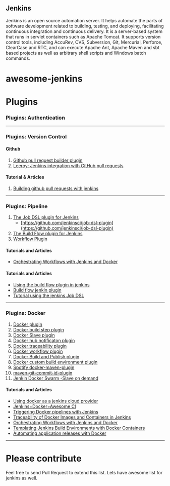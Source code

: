 ## Jenkins
 
Jenkins is an open source automation server. It helps automate the parts of software development related to building, testing, and deploying, facilitating continuous integration and continuous delivery. It is a server-based system that runs in servlet containers such as Apache Tomcat. It supports version control tools, including AccuRev, CVS, Subversion, Git, Mercurial, Perforce, ClearCase and RTC, and can execute Apache Ant, Apache Maven and sbt based projects as well as arbitrary shell scripts and Windows batch commands.

 
[](#awesome-jenkins)awesome-jenkins
===================================

[](#plugins)Plugins
===================

### [](#plugins-authentication)Plugins: Authentication

* * *

### [](#plugins-version-control)Plugins: Version Control

#### [](#github)Github

1.  [Github pull request builder plugin](https://wiki.jenkins-ci.org/display/JENKINS/GitHub+pull+request+builder+plugin)
2.  [Leeroy: Jenkins integration with GitHub pull requests](https://github.com/docker/leeroy)

#### [](#tutorial--articles)Tutorial & Articles

1.  [Building github pull requests with jenkins](http://www.theguild.nl/building-github-pull-requests-with-jenkins)

* * *

### [](#plugins-pipeline)Plugins: Pipeline

1.  [The Job DSL plugin for Jenkins](https://wiki.jenkins-ci.org/display/JENKINS/Job+DSL+Plugin)
    *   [https://github.com/jenkinsci/job-dsl-plugin](https://github.com/jenkinsci/job-dsl-plugin)
2.  [The Build Flow plugin for Jenkins](https://wiki.jenkins-ci.org/display/JENKINS/Build+Flow+Plugin)
3.  [Workflow Plugin](https://wiki.jenkins-ci.org/display/JENKINS/Workflow+Plugin)

#### [](#tutorials-and-articles)Tutorials and Articles

*   [Orchestrating Workflows with Jenkins and Docker](https://www.cloudbees.com/node/27446)

#### [](#tutorials-and-articles-1)Tutorials and Articles

*   [Using the build flow plugin in jenkins](https://www.coveros.com/using-the-build-flow-plugin-in-jenkins/)
*   [Build flow jenkin plugin](http://www.lordofthejars.com/2012/08/build-flow-jenkins-plugin.html)
*   [Tutorial using the jenkins Job DSL](https://github.com/jenkinsci/job-dsl-plugin/wiki/Tutorial---Using-the-Jenkins-Job-DSL)

* * *

### [](#plugins-docker)Plugins: Docker

1.  [Docker plugin](https://wiki.jenkins-ci.org/display/JENKINS/Docker+Plugin)
2.  [Docker build step plugin](https://wiki.jenkins-ci.org/display/JENKINS/Docker+build+step+plugin)
3.  [Docker Slave plugin](https://wiki.jenkins-ci.org/display/JENKINS/Docker+Slaves+Plugin)
4.  [Docker hub notificaton plugin](https://wiki.jenkins-ci.org/display/JENKINS/CloudBees+Docker+Hub+Notification)
5.  [Docker traceability plugin](https://wiki.jenkins-ci.org/display/JENKINS/CloudBees+Docker+Traceability)
6.  [Docker workflow plugin](https://wiki.jenkins-ci.org/display/JENKINS/CloudBees+Docker+Workflow+Plugin)
7.  [Docker Build and Publish plugin](https://wiki.jenkins-ci.org/display/JENKINS/CloudBees+Docker+Build+and+Publish+plugin)
8.  [Docker custom build environment plugin](https://wiki.jenkins-ci.org/display/JENKINS/CloudBees+Docker+Custom+Build+Environment+Plugin)
9.  [Spotify docker-maven-plugin](https://github.com/spotify/docker-maven-plugin)
10.  [maven-git-commit-id-plugin](https://github.com/ktoso/maven-git-commit-id-plugin)
11.  [Jenkin Docker Swarm -Slave on demand](https://github.com/jenkinsci/swarm-plugin)

#### [](#tutorials-and-articles-2)Tutorials and Articles

*   [Using docker as a jenkins cloud provider](http://www.nuxeo.com/blog/docker-jenkins-cloud-provider/)
*   [Jenkins+Docker=Awesome CI](http://www.theguild.nl/jenkins-docker-awesome-ci)
*   [Triggering Docker pipelines with Jenkins](https://www.cloudbees.com/node/27416)
*   [Traceability of Docker Images and Containers in Jenkins](https://wiki.jenkins-ci.org/display/JENKINS/CloudBees+Docker+Traceability)
*   [Orchestrating Workflows with Jenkins and Docker](https://www.cloudbees.com/node/27446)
*   [Templating Jenkins Build Environments with Docker Containers](https://www.cloudbees.com/node/27411)
*   [Automating application releases with Docker](https://www.cloudbees.com/node/27431)

* * *

[](#please-contribute)Please contribute
=======================================

Feel free to send Pull Request to extend this list. Lets have awesome list for jenkins as well.